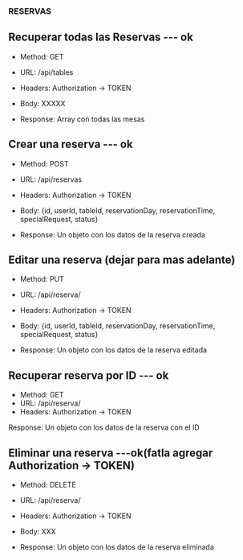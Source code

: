 ### RESERVAS

## Recuperar todas las Reservas --- ok

- Method: GET
- URL: /api/tables
- Headers: Authorization -> TOKEN
- Body: XXXXX

- Response: Array con todas las mesas

## Crear una reserva --- ok

- Method: POST
- URL: /api/reservas
- Headers: Authorization -> TOKEN
- Body: {id, userId, tableId, reservationDay, reservationTime, specialRequest, status}

- Response: Un objeto con los datos de la reserva creada

## Editar una reserva (dejar para mas adelante)

- Method: PUT
- URL: /api/reserva/<reservaId>
- Headers: Authorization -> TOKEN
- Body: {id, userId, tableId, reservationDay, reservationTime, specialRequest, status}

- Response: Un objeto con los datos de la reserva editada

## Recuperar reserva por ID --- ok

- Method: GET
- URL: /api/reserva/<reservaId>
- Headers: Authorization -> TOKEN

Response: Un objeto con los datos de la reserva con el ID

## Eliminar una reserva ---ok(fatla agregar Authorization -> TOKEN)

- Method: DELETE
- URL: /api/reserva/<reservaId>
- Headers: Authorization -> TOKEN
- Body: XXX

- Response: Un objeto con los datos de la reserva eliminada
